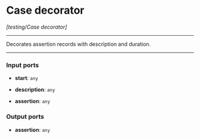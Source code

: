 # Case decorator

_[testing/Case decorator]_

---

Decorates assertion records with description and duration.<br>

---

### Input ports

* __start__: ` any `


* __description__: ` any `


* __assertion__: ` any `

### Output ports

* __assertion__: ` any `

